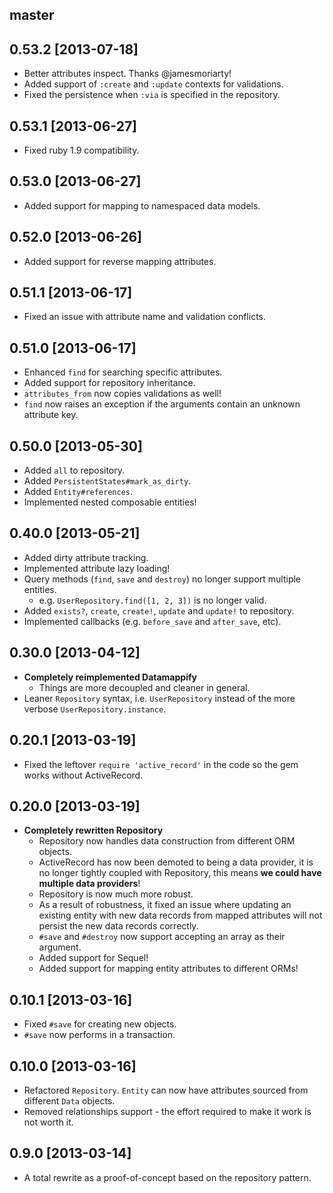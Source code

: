 ## master

## 0.53.2 [2013-07-18]

- Better attributes inspect. Thanks @jamesmoriarty!
- Added support of `:create` and `:update` contexts for validations.
- Fixed the persistence when `:via` is specified in the repository.

## 0.53.1 [2013-06-27]

- Fixed ruby 1.9 compatibility.

## 0.53.0 [2013-06-27]

- Added support for mapping to namespaced data models.

## 0.52.0 [2013-06-26]

- Added support for reverse mapping attributes.

## 0.51.1 [2013-06-17]

- Fixed an issue with attribute name and validation conflicts.

## 0.51.0 [2013-06-17]

- Enhanced `find` for searching specific attributes.
- Added support for repository inheritance.
- `attributes_from` now copies validations as well!
- `find` now raises an exception if the arguments contain an unknown attribute key.

## 0.50.0 [2013-05-30]

- Added `all` to repository.
- Added `PersistentStates#mark_as_dirty`.
- Added `Entity#references`.
- Implemented nested composable entities!

## 0.40.0 [2013-05-21]

- Added dirty attribute tracking.
- Implemented attribute lazy loading!
- Query methods (`find`, `save` and `destroy`) no longer support multiple entities.
  - e.g. `UserRepository.find([1, 2, 3])` is no longer valid.
- Added `exists?`, `create`, `create!`, `update` and `update!` to repository.
- Implemented callbacks (e.g. `before_save` and `after_save`, etc).

## 0.30.0 [2013-04-12]

- __Completely reimplemented Datamappify__
  - Things are more decoupled and cleaner in general.
- Leaner `Repository` syntax, i.e. `UserRepository` instead of the more verbose `UserRepository.instance`.

## 0.20.1 [2013-03-19]

- Fixed the leftover `require 'active_record'` in the code so the gem works without ActiveRecord.

## 0.20.0 [2013-03-19]

- __Completely rewritten Repository__
  - Repository now handles data construction from different ORM objects.
  - ActiveRecord has now been demoted to being a data provider, it is no longer tightly coupled with Repository, this means __we could have multiple data providers__!
  - Repository is now much more robust.
  - As a result of robustness, it fixed an issue where updating an existing entity with new data records from mapped attributes will not persist the new data records correctly.
  - `#save` and `#destroy` now support accepting an array as their argument.
  - Added support for Sequel!
  - Added support for mapping entity attributes to different ORMs!

## 0.10.1 [2013-03-16]

- Fixed `#save` for creating new objects.
- `#save` now performs in a transaction.

## 0.10.0 [2013-03-16]

- Refactored `Repository`. `Entity` can now have attributes sourced from different `Data` objects.
- Removed relationships support - the effort required to make it work is not worth it.

## 0.9.0 [2013-03-14]

- A total rewrite as a proof-of-concept based on the repository pattern.
